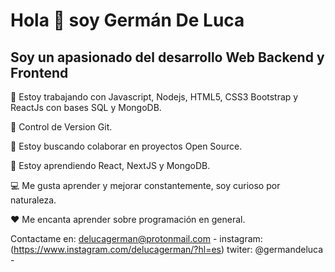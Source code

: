 # Hola 👋 soy Germán De Luca

## Soy un apasionado del desarrollo Web Backend y Frontend


🔭 Estoy trabajando con Javascript, Nodejs, HTML5, CSS3 Bootstrap y ReactJs con bases SQL y MongoDB.

🔀 Control de Version Git.

🤝 Estoy buscando colaborar en proyectos Open Source.

🌱 Estoy aprendiendo React, NextJS y MongoDB.

💻 Me gusta aprender y mejorar constantemente, soy curioso por naturaleza.

❤️ Me encanta aprender sobre programación en general.


Contactame en:
delucagerman@protonmail.com -
instagram: (https://www.instagram.com/delucagerman/?hl=es)
twiter: @germandeluca -
